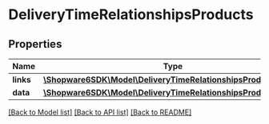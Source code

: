 # DeliveryTimeRelationshipsProducts

## Properties
Name | Type | Description | Notes
------------ | ------------- | ------------- | -------------
**links** | [**\Shopware6SDK\Model\DeliveryTimeRelationshipsProductsLinks**](DeliveryTimeRelationshipsProductsLinks.md) |  | [optional] 
**data** | [**\Shopware6SDK\Model\DeliveryTimeRelationshipsProductsData[]**](DeliveryTimeRelationshipsProductsData.md) |  | [optional] 

[[Back to Model list]](../../README.md#documentation-for-models) [[Back to API list]](../../README.md#documentation-for-api-endpoints) [[Back to README]](../../README.md)

